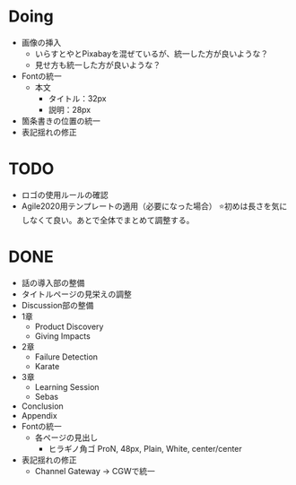 
# Doing
- 画像の挿入
    - いらすとやとPixabayを混ぜているが、統一した方が良いような？
    - 見せ方も統一した方が良いような？
- Fontの統一
    - 本文
        - タイトル：32px
        - 説明：28px
- 箇条書きの位置の統一
- 表記揺れの修正



# TODO
- ロゴの使用ルールの確認
- Agile2020用テンプレートの適用（必要になった場合）
⭐️初めは長さを気にしなくて良い。あとで全体でまとめて調整する。



# DONE
- 話の導入部の整備
- タイトルページの見栄えの調整
- Discussion部の整備
- 1章
    - Product Discovery
    - Giving Impacts
- 2章
    - Failure Detection
    - Karate
- 3章
    - Learning Session
    - Sebas
- Conclusion
- Appendix
- Fontの統一
    - 各ページの見出し
        - ヒラギノ角ゴ ProN, 48px, Plain, White, center/center
- 表記揺れの修正
    - Channel Gateway -> CGWで統一
